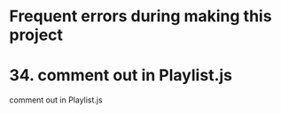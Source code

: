 # Frequent errors during making this project

# 34. comment out <Tracklist/> in Playlist.js
comment out <Tracklist/> in Playlist.js
